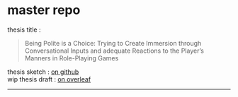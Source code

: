 # master repo

thesis title :
> Being Polite is a Choice: Trying to Create Immersion through Conversational Inputs and adequate Reactions to the Player’s Manners in Role-Playing Games

thesis sketch : [on github](documentation\files\Schmele_Tristan-Master_Projektskizze-v2.pdf)\
wip thesis draft : [on overleaf](https://www.overleaf.com/project/66fea078bb4ff3db5c08d7ad)

---

